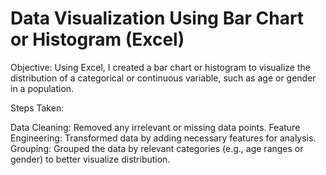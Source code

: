 # Data Visualization Using Bar Chart or Histogram (Excel) #
Objective:
Using Excel, I created a bar chart or histogram to visualize the distribution of a categorical or continuous variable, such as age or gender in a population.

Steps Taken:

Data Cleaning: Removed any irrelevant or missing data points.
Feature Engineering: Transformed data by adding necessary features for analysis.
Grouping: Grouped the data by relevant categories (e.g., age ranges or gender) to better visualize distribution.
